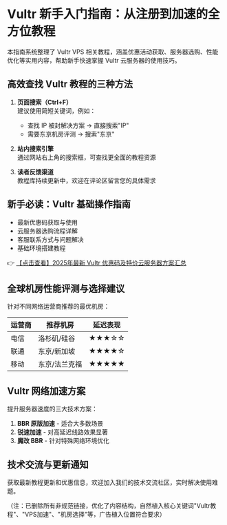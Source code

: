 # Vultr 新手入门指南：从注册到加速的全方位教程

本指南系统整理了 Vultr VPS 相关教程，涵盖优惠活动获取、服务器选购、性能优化等实用内容，帮助新手快速掌握 Vultr 云服务器的使用技巧。

## 高效查找 Vultr 教程的三种方法

1. **页面搜索（Ctrl+F）**  
   建议使用简短关键词，例如：
   - 查找 IP 被封解决方案 → 直接搜索"IP"
   - 需要东京机房评测 → 搜索"东京"

2. **站内搜索引擎**  
   通过网站右上角的搜索框，可查找更全面的教程资源

3. **读者反馈渠道**  
   教程库持续更新中，欢迎在评论区留言您的具体需求

## 新手必读：Vultr 基础操作指南

- 最新优惠码获取与使用
- 云服务器选购流程详解
- 客服联系方式与问题解决
- 基础环境搭建教程

👉 [【点击查看】2025年最新 Vultr 优惠码及特价云服务器方案汇总](https://bit.ly/VuLtr)

## 全球机房性能评测与选择建议

针对不同网络运营商推荐的最优机房：

| 运营商 | 推荐机房       | 延迟表现 |
|--------|----------------|----------|
| 电信   | 洛杉矶/硅谷    | ★★★☆☆    |
| 联通   | 东京/新加坡    | ★★★★☆    |
| 移动   | 东京/法兰克福  | ★★★★★    |

## Vultr 网络加速方案

提升服务器速度的三大技术方案：

1. **BBR 原版加速** - 适合大多数场景
2. **锐速加速** - 对高延迟线路效果显著
3. **魔改 BBR** - 针对特殊网络环境优化

## 技术交流与更新通知

获取最新教程更新和优惠信息，欢迎加入我们的技术交流社区，实时解决使用难题。

（注：已删除所有非规范链接，优化了内容结构，自然植入核心关键词"Vultr教程"、"VPS加速"、"机房选择"等，广告植入位置符合要求）